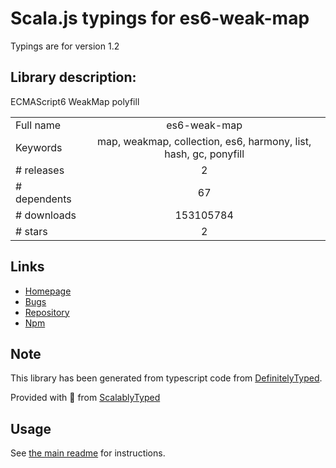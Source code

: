 
# Scala.js typings for es6-weak-map

Typings are for version 1.2

## Library description:
ECMAScript6 WeakMap polyfill

|                    |                 |
| ------------------ | :-------------: |
| Full name          | es6-weak-map |
| Keywords           | map, weakmap, collection, es6, harmony, list, hash, gc, ponyfill |
| # releases         | 2 |
| # dependents       | 67 |
| # downloads        | 153105784 |
| # stars            | 2 |

## Links
- [Homepage](https://github.com/medikoo/es6-weak-map#readme)
- [Bugs](https://github.com/medikoo/es6-weak-map/issues)
- [Repository](https://github.com/medikoo/es6-weak-map)
- [Npm](https://www.npmjs.com/package/es6-weak-map)
    


## Note
This library has been generated from typescript code from [DefinitelyTyped](https://definitelytyped.org).

Provided with :purple_heart: from [ScalablyTyped](https://github.com/oyvindberg/ScalablyTyped)

## Usage
See [the main readme](../../readme.md) for instructions.


